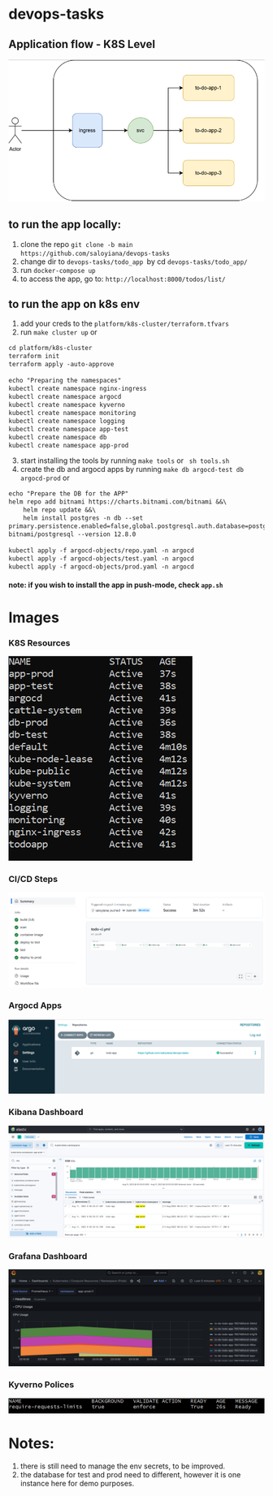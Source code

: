 # devops-tasks

## Application flow - K8S Level

![app-overview](/images/app-overview.png)   

## to run the app locally: 
1. clone the repo `git clone -b main https://github.com/saloyiana/devops-tasks`   
2. change dir to `devops-tasks/todo_app `by cd `devops-tasks/todo_app/`   
3. run `docker-compose up`   
4. to access the app, go to: `http://localhost:8000/todos/list/`   

## to run the app on k8s env
1. add your creds to the `platform/k8s-cluster/terraform.tfvars`
2. run `make cluster up` or
```
cd platform/k8s-cluster
terraform init
terraform apply -auto-approve

echo "Preparing the namespaces"
kubectl create namespace nginx-ingress
kubectl create namespace argocd
kubectl create namespace kyverno
kubectl create namespace monitoring
kubectl create namespace logging
kubectl create namespace app-test
kubectl create namespace db
kubectl create namespace app-prod
```
3. start installing the tools by running `make tools` or ` sh tools.sh`
4. create the db and argocd apps by running `make db argocd-test db argocd-prod` or 
```
echo "Prepare the DB for the APP"
helm repo add bitnami https://charts.bitnami.com/bitnami &&\
    helm repo update &&\
    helm install postgres -n db --set primary.persistence.enabled=false,global.postgresql.auth.database=postgres,global.postgresql.auth.postgresPassword=postgres,global.postgresql.auth.username=postgres,tls.preferServerCiphers=false,readReplicas.persistence.enabled=false,serviceAccount.automountServiceAccountToken=false bitnami/postgresql --version 12.8.0

kubectl apply -f argocd-objects/repo.yaml -n argocd
kubectl apply -f argocd-objects/test.yaml -n argocd
kubectl apply -f argocd-objects/prod.yaml -n argocd
```
#### note: if you wish to install the app in push-mode, check `app.sh`

# Images
### K8S Resources
![k8s-ns](/images/k8s-ns.png)   

### CI/CD Steps
![cicd-overview](/images/ci-cd-overview.png)   

### Argocd Apps
![argocd-ui](/images/argocd-ui.png)   

### Kibana Dashboard
![kibana-dashbord](/images/kibana-dashboard.png)   

### Grafana Dashboard
![app-monitoring](/images/app-monitoring.png) 

### Kyverno Polices
![kyverno-policy](/images/kyverno-policy.png)   

# Notes: 
1. there is still need to manage the env secrets, to be improved.
2. the database for test and prod need to different, however it is one instance here for demo purposes.

